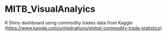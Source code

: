 # MITB_VisualAnalyics
R Shiny dashboard using commodity trades data from Kaggle (https://www.kaggle.com/unitednations/global-commodity-trade-statistics).
